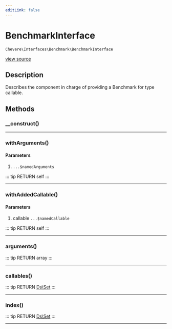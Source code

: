 ```yaml
---
editLink: false
---
```


# BenchmarkInterface

`Chevere\Interfaces\Benchmark\BenchmarkInterface`

[view source](https://github.com/chevere/chevere/blob/master/src/Chevere/Interfaces/Benchmark/BenchmarkInterface.php)

## Description

Describes the component in charge of providing a Benchmark for type callable.

## Methods

### __construct()

---

### withArguments()

#### Parameters

1.  `...$namedArguments`

::: tip RETURN
self
:::

---

### withAddedCallable()

#### Parameters

1. callable `...$namedCallable`

::: tip RETURN
self
:::

---

### arguments()

::: tip RETURN
array
:::

---

### callables()

::: tip RETURN
[Ds\Set](https://www.php.net/manual/class.ds\set)
:::

---

### index()

::: tip RETURN
[Ds\Set](https://www.php.net/manual/class.ds\set)
:::

---
